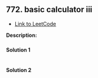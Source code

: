 ## 772. basic calculator iii

- [Link to LeetCode](https://leetcode.com/problems/basic-calculator-iii/)

**Description:**







<!-- tabs:start -->

### 





<!-- tabs:end -->













<!-- tabs:start -->

#### **Solution 1**



```java

```





#### **Solution 2**



```java

```





<!-- tabs:end -->



